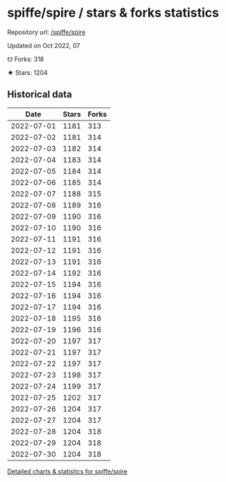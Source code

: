# spiffe/spire / stars & forks statistics

Repository url: [/spiffe/spire](https://github.com/spiffe/spire)

Updated on Oct 2022, 07

☋ Forks: 318

★ Stars: 1204

## Historical data
| Date | Stars | Forks |
|------|-------|-------|
| 2022-07-01 | 1181 | 313 | 
| 2022-07-02 | 1181 | 314 | 
| 2022-07-03 | 1182 | 314 | 
| 2022-07-04 | 1183 | 314 | 
| 2022-07-05 | 1184 | 314 | 
| 2022-07-06 | 1185 | 314 | 
| 2022-07-07 | 1188 | 315 | 
| 2022-07-08 | 1189 | 316 | 
| 2022-07-09 | 1190 | 316 | 
| 2022-07-10 | 1190 | 316 | 
| 2022-07-11 | 1191 | 316 | 
| 2022-07-12 | 1191 | 316 | 
| 2022-07-13 | 1191 | 316 | 
| 2022-07-14 | 1192 | 316 | 
| 2022-07-15 | 1194 | 316 | 
| 2022-07-16 | 1194 | 316 | 
| 2022-07-17 | 1194 | 316 | 
| 2022-07-18 | 1195 | 316 | 
| 2022-07-19 | 1196 | 316 | 
| 2022-07-20 | 1197 | 317 | 
| 2022-07-21 | 1197 | 317 | 
| 2022-07-22 | 1197 | 317 | 
| 2022-07-23 | 1198 | 317 | 
| 2022-07-24 | 1199 | 317 | 
| 2022-07-25 | 1202 | 317 | 
| 2022-07-26 | 1204 | 317 | 
| 2022-07-27 | 1204 | 317 | 
| 2022-07-28 | 1204 | 318 | 
| 2022-07-29 | 1204 | 318 | 
| 2022-07-30 | 1204 | 318 | 


[Detailed charts & statistics for spiffe/spire](https://reviewgithub.com/rep/spiffe/spire)
